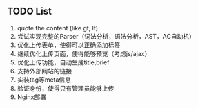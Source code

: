 ## TODO List
1. quote the content (like gt, lt)
2. 尝试实现完整的Parser（词法分析，语法分析，AST，AC自动机）
3. 优化上传表单，使得可以正确添加标签
4. 继续优化上传页面，使得能够预览（考虑js/ajax）
5. 优化上传功能，自动生成title,brief
6. 支持外部网站的链接
7. 实装tag等meta信息
8. 验证身份，使得只有管理员能够上传
9.  Nginx部署